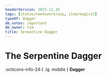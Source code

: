 ```yaml
---
headerVersion: 2023.11.25
tags: [status/needswork/wip, item/magical]
typeOf: dagger
dm_notes: important
dm_owner: tim
title: Serpentine Dagger
---
```

# The Serpentine Dagger
:octicons-info-24:{ .lg .middle } **Dagger**  

